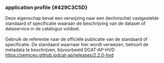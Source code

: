 ### application profile {#429C3C5D}
Deze eigenschap bevat een verwijzing naar een (technische) vastgestelde standaard of specificatie waaraan  de beschrijving van de dataset of dataservice in de catalogus voldoet. 
<br/>
<br/>
Gebruik de referentie naar de officiële publicatie van de standaard of specificatie.
De standaard waarnaar hier wordt verwezen, behoort de metadata te beschrijven, bijvoorbeeld DCAT-AP-HVD https://semiceu.github.iodcat-ap/releases/2.2.0-hvd
